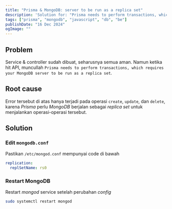 ```yaml
---
title: "Prisma & MongoDB: server to be run as a replica set"
description: 'Solution for: "Prisma needs to perform transactions, which requires your MongoDB server to be run as a replica set"'
tags: ["prisma", "mongodb", "javascript", "db", "be"]
publishDate: "16 Dec 2024"
ogImage: ""
---
```


## Problem

Service & controller sudah dibuat, seharusnya semua aman.
Namun ketika hit API, muncullah `Prisma needs to perform transactions, which requires your MongoDB server to be run as a replica set`.

## Root cause

Error tersebut di atas hanya terjadi pada operasi `create`, `update`, dan `delete`,
karena _Prisma_ perlu _MongoDB_ berjalan sebagai _replica set_ untuk menjalankan operasi-operasi tersebut.

## Solution

### Edit `mongodb.conf`

Pastikan `/etc/mongod.conf` mempunyai code di bawah

```yaml
replication:
  replSetName: rs0
```

### Restart MongoDB

Restart _mongod_ service setelah perubahan _config_

```bash
sudo systemctl restart mongod
```
